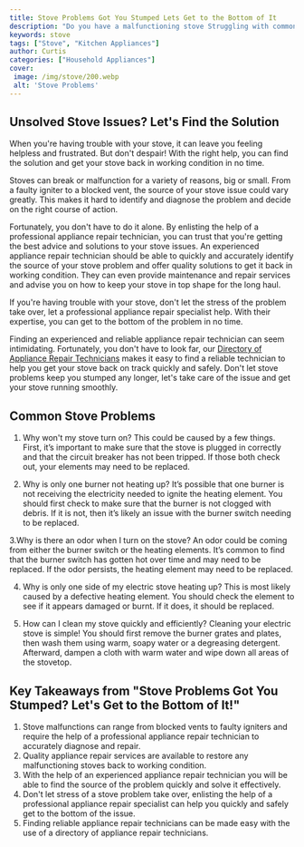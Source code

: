 ```yaml
---
title: Stove Problems Got You Stumped Lets Get to the Bottom of It
description: "Do you have a malfunctioning stove Struggling with common stove problems Lets explore some easy to identify and troubleshoot problems so you can get back to cooking in no time"
keywords: stove
tags: ["Stove", "Kitchen Appliances"]
author: Curtis
categories: ["Household Appliances"]
cover: 
 image: /img/stove/200.webp
 alt: 'Stove Problems'
---
```

## Unsolved Stove Issues? Let's Find the Solution 
When you're having trouble with your stove, it can leave you feeling helpless and frustrated. But don't despair! With the right help, you can find the solution and get your stove back in working condition in no time. 

Stoves can break or malfunction for a variety of reasons, big or small. From a faulty igniter to a blocked vent, the source of your stove issue could vary greatly. This makes it hard to identify and diagnose the problem and decide on the right course of action. 

Fortunately, you don't have to do it alone. By enlisting the help of a professional appliance repair technician, you can trust that you're getting the best advice and solutions to your stove issues. An experienced appliance repair technician should be able to quickly and accurately identify the source of your stove problem and offer quality solutions to get it back in working condition. They can even provide maintenance and repair services and advise you on how to keep your stove in top shape for the long haul.

If you're having trouble with your stove, don't let the stress of the problem take over, let a professional appliance repair specialist help. With their expertise, you can get to the bottom of the problem in no time. 

Finding an experienced and reliable appliance repair technician can seem intimidating. Fortunately, you don't have to look far, our [Directory of Appliance Repair Technicians](./pages/appliance-repair-technicians) makes it easy to find a reliable technician to help you get your stove back on track quickly and safely. Don't let stove problems keep you stumped any longer, let's take care of the issue and get your stove running smoothly.

## Common Stove Problems

1. Why won't my stove turn on? 
This could be caused by a few things. First, it’s important to make sure that the stove is plugged in correctly and that the circuit breaker has not been tripped. If those both check out, your elements may need to be replaced.

2. Why is only one burner not heating up? 
It’s possible that one burner is not receiving the electricity needed to ignite the heating element. You should first check to make sure that the burner is not clogged with debris. If it is not, then it’s likely an issue with the burner switch needing to be replaced. 

3.Why is there an odor when I turn on the stove? 
An odor could be coming from either the burner switch or the heating elements. It’s common to find that the burner switch has gotten hot over time and may need to be replaced. If the odor persists, the heating element may need to be replaced.

4. Why is only one side of my electric stove heating up? 
This is most likely caused by a defective heating element. You should check the element to see if it appears damaged or burnt. If it does, it should be replaced.

5. How can I clean my stove quickly and efficiently? 
Cleaning your electric stove is simple! You should first remove the burner grates and plates, then wash them using warm, soapy water or a degreasing detergent. Afterward, dampen a cloth with warm water and wipe down all areas of the stovetop.

## Key Takeaways from "Stove Problems Got You Stumped? Let's Get to the Bottom of It!"
1. Stove malfunctions can range from blocked vents to faulty igniters and require the help of a professional appliance repair technician to accurately diagnose and repair. 
2. Quality appliance repair services are available to restore any malfunctioning stoves back to working condition. 
3. With the help of an experienced appliance repair technician you will be able to find the source of the problem quickly and solve it effectively. 
4. Don't let stress of a stove problem take over, enlisting the help of a professional appliance repair specialist can help you quickly and safely get to the bottom of the issue. 
5. Finding reliable appliance repair technicians can be made easy with the use of a directory of appliance repair technicians.
